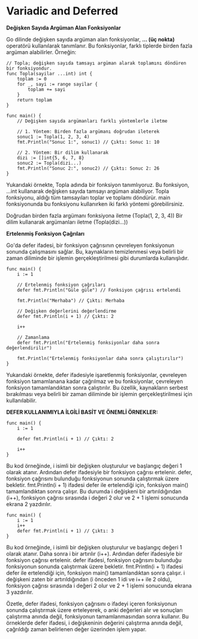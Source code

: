 # Variadic and Deferred

**Değişken Sayıda Argüman Alan Fonksiyonlar**

Go dilinde değişken sayıda argüman alan fonksiyonlar, **... (üç nokta)** operatörü kullanılarak tanımlanır. Bu fonksiyonlar, farklı tiplerde birden fazla argüman alabilirler. Örneğin:

```
// Topla; değişken sayıda tamsayı argüman alarak toplamını döndüren bir fonksiyondur.
func Topla(sayilar ...int) int {
	toplam := 0
	for _, sayi := range sayilar {
		toplam += sayi
	}
	return toplam
}

func main() {
	// Değişken sayıda argümanları farklı yöntemlerle iletme

	// 1. Yöntem: Birden fazla argümanı doğrudan ileterek
	sonuc1 := Topla(1, 2, 3, 4)
	fmt.Println("Sonuc 1:", sonuc1) // Çıktı: Sonuc 1: 10

	// 2. Yöntem: Bir dilim kullanarak
	dizi := []int{5, 6, 7, 8}
	sonuc2 := Topla(dizi...)
	fmt.Println("Sonuc 2:", sonuc2) // Çıktı: Sonuc 2: 26
}
```

Yukarıdaki örnekte, Topla adında bir fonksiyon tanımlıyoruz. Bu fonksiyon, ...int kullanarak değişken sayıda tamsayı argüman alabiliyor. Topla fonksiyonu, aldığı tüm tamsayıları toplar ve toplamı döndürür. main fonksiyonunda bu fonksiyonu kullanırken iki farklı yöntemi görebilirsiniz.

Doğrudan birden fazla argümanı fonksiyona iletme (Topla(1, 2, 3, 4))
Bir dilim kullanarak argümanları iletme (Topla(dizi...))

**Ertelenmiş Fonksiyon Çağrıları**

Go'da defer ifadesi, bir fonksiyon çağrısının çevreleyen fonksiyonun sonunda çalışmasını sağlar. Bu, kaynakların temizlenmesi veya belirli bir zaman diliminde bir işlemin gerçekleştirilmesi gibi durumlarda kullanışlıdır.

```
func main() {
	i := 1

	// Ertelenmiş fonksiyon çağrıları
	defer fmt.Println("Güle güle") // Fonksiyon çağrısı ertelendi

	fmt.Println("Merhaba") // Çıktı: Merhaba

	// Değişken değerlerini değerlendirme
	defer fmt.Println(i + 1) // Çıktı: 2

    i++

	// Zamanlama
	defer fmt.Println("Ertelenmiş fonksiyonlar daha sonra değerlendirilir")

	fmt.Println("Ertelenmiş fonksiyonlar daha sonra çalıştırılır")
}
```

Yukarıdaki örnekte, defer ifadesiyle işaretlenmiş fonksiyonlar, çevreleyen fonksiyon tamamlanana kadar çağrılmaz ve bu fonksiyonlar, çevreleyen fonksiyon tamamlandıktan sonra çalıştırılır. Bu özellik, kaynakların serbest bırakılması veya belirli bir zaman diliminde bir işlemin gerçekleştirilmesi için kullanılabilir.

**DEFER KULLANIMIYLA İLGİLİ BASİT VE ÖNEMLİ ÖRNEKLER:**

```
func main() {
	i := 1

	defer fmt.Println(i + 1) // Çıktı: 2

	i++
}
```

Bu kod örneğinde, i isimli bir değişken oluşturulur ve başlangıç değeri 1 olarak atanır. Ardından defer ifadesiyle bir fonksiyon çağrısı ertelenir. defer, fonksiyon çağrısını bulunduğu fonksiyonun sonunda çalıştırmak üzere bekletir. fmt.Println(i + 1) ifadesi defer ile ertelendiği için, fonksiyon main() tamamlandıktan sonra çalışır. Bu durumda i değişkeni bir artırıldığından (i++), fonksiyon çağrısı sırasında i değeri 2 olur ve 2 + 1 işlemi sonucunda ekrana 2 yazdırılır.


```
func main() {
	i := 1
	i++
	defer fmt.Println(i + 1) // Çıktı: 3
}
```

Bu kod örneğinde, i isimli bir değişken oluşturulur ve başlangıç değeri 1 olarak atanır. Daha sonra i bir artırılır (i++). Ardından defer ifadesiyle bir fonksiyon çağrısı ertelenir. defer ifadesi, fonksiyon çağrısını bulunduğu fonksiyonun sonunda çalıştırmak üzere bekletir. fmt.Println(i + 1) ifadesi defer ile ertelendiği için, fonksiyon main() tamamlandıktan sonra çalışır. i değişkeni zaten bir artırıldığından (i önceden 1 idi ve i++ ile 2 oldu), fonksiyon çağrısı sırasında i değeri 2 olur ve 2 + 1 işlemi sonucunda ekrana 3 yazdırılır.

Özetle, defer ifadesi, fonksiyon çağrısını o ifadeyi içeren fonksiyonun sonunda çalıştırmak üzere erteleyerek, o anki değerleri alır ve sonuçları çalıştırma anında değil, fonksiyonun tamamlanmasından sonra kullanır. Bu örneklerde defer ifadesi, i değişkeninin değerini çalıştırma anında değil, çağrıldığı zaman belirlenen değer üzerinden işlem yapar.